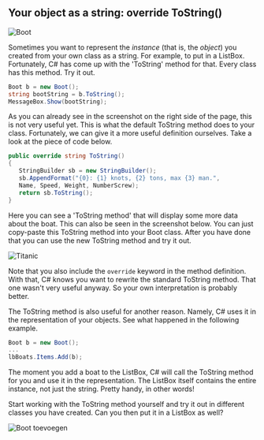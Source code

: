 ## Your object as a string: override ToString()


![](figures/FUN12_boot.png "Boot")

Sometimes you want to represent the *instance* (that is, the *object*) you created from your own class as a string. For example, to put in a ListBox. Fortunately, C# has come up with the 'ToString' method for that. Every class has this method. Try it out.

```cs
Boot b = new Boot();
string bootString = b.ToString();
MessageBox.Show(bootString);
```

As you can already see in the screenshot on the right side of the page, this is not very useful yet. This is what the default ToString method does to your class. Fortunately, we can give it a more useful definition ourselves. Take a look at the piece of code below.

```cs
public override string ToString()
{
   StringBuilder sb = new StringBuilder();
   sb.AppendFormat("{0}: {1} knots, {2} tons, max {3} man.",
   Name, Speed, Weight, NumberScrew);
   return sb.ToString();
}
```

Here you can see a 'ToString method' that will display some more data about the boat. This can also be seen in the screenshot below. You can just copy-paste this ToString method into your Boot class. After you have done that you can use the new ToString method and try it out.


![](figures/titanic.png "Titanic")


Note that you also include the `override` keyword in the method definition. With that, C# knows you want to rewrite the standard ToString method. That one wasn't very useful anyway. So your own interpretation is probably better.

The ToString method is also useful for another reason. Namely, C# uses it in the representation of your objects. See what happened in the following example.


```cs
Boot b = new Boot();
...
lbBoats.Items.Add(b);
```

The moment you add a boat to the ListBox, C# will call the ToString method for you and use it in the representation. The ListBox itself contains the entire instance, not just the string. Pretty handy, in other words!

Start working with the ToString method yourself and try it out in different classes you have created. Can you then put it in a ListBox as well?


![](figures/boot_toevoegen.png "Boot toevoegen")

